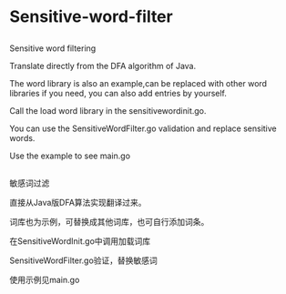 # Sensitive-word-filter
##
Sensitive word filtering

Translate directly from the DFA algorithm of Java.

The word library is also an example,can be replaced with other word libraries if you need, you can also add entries by yourself.

Call the load word library in the sensitivewordinit.go.

You can use the SensitiveWordFilter.go validation and replace sensitive words.

Use the example to see main.go

##
敏感词过滤

直接从Java版DFA算法实现翻译过来。

词库也为示例，可替换成其他词库，也可自行添加词条。

在SensitiveWordInit.go中调用加载词库

SensitiveWordFilter.go验证，替换敏感词

使用示例见main.go
